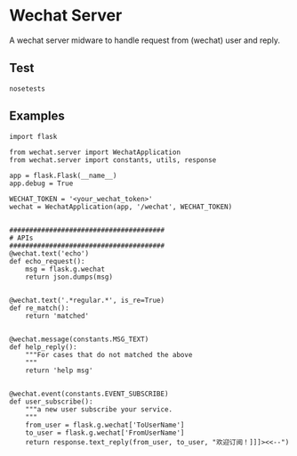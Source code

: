 Wechat Server
====

A wechat server midware to handle request from (wechat) user and reply.


Test
----

	nosetests


Examples
----

	import flask

	from wechat.server import WechatApplication
	from wechat.server import constants, utils, response
	
	app = flask.Flask(__name__)
	app.debug = True

	WECHAT_TOKEN = '<your_wechat_token>'
	wechat = WechatApplication(app, '/wechat', WECHAT_TOKEN)


	#######################################
	# APIs
	#######################################
	@wechat.text('echo')
	def echo_request():
		msg = flask.g.wechat
		return json.dumps(msg)


	@wechat.text('.*regular.*', is_re=True)
	def re_match():
		return 'matched'


	@wechat.message(constants.MSG_TEXT)
	def help_reply():
		"""For cases that do not matched the above
		"""
		return 'help msg'


	@wechat.event(constants.EVENT_SUBSCRIBE)
	def user_subscribe():
		"""a new user subscribe your service.
		"""
		from_user = flask.g.wechat['ToUserName']
		to_user = flask.g.wechat['FromUserName']
		return response.text_reply(from_user, to_user, "欢迎订阅！]]]><<--")

